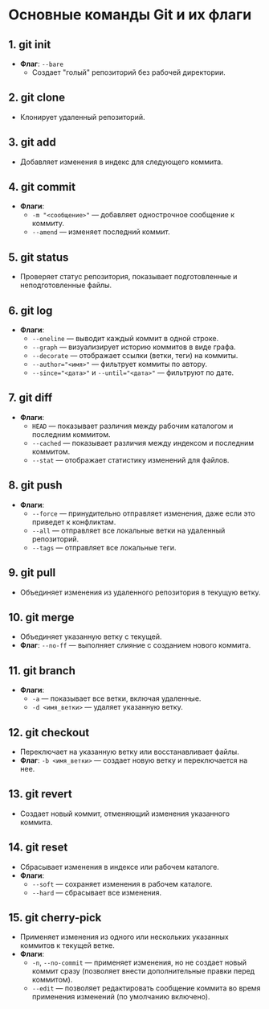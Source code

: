 # Основные команды Git и их флаги

## 1. git init
- **Флаг**: `--bare` 
  - Создает "голый" репозиторий без рабочей директории.

## 2. git clone
- Клонирует удаленный репозиторий.

## 3. git add
- Добавляет изменения в индекс для следующего коммита.
  
## 4. git commit
- **Флаги**:
  - `-m "<сообщение>"` — добавляет однострочное сообщение к коммиту.
  - `--amend` — изменяет последний коммит.

## 5. git status
- Проверяет статус репозитория, показывает подготовленные и неподготовленные файлы.

## 6. git log
- **Флаги**:
  - `--oneline` — выводит каждый коммит в одной строке.
  - `--graph` — визуализирует историю коммитов в виде графа.
  - `--decorate` — отображает ссылки (ветки, теги) на коммиты.
  - `--author="<имя>"` — фильтрует коммиты по автору.
  - `--since="<дата>"` и `--until="<дата>"` — фильтруют по дате.

## 7. git diff
- **Флаги**:
  - `HEAD` — показывает различия между рабочим каталогом и последним коммитом.
  - `--cached` — показывает различия между индексом и последним коммитом.
  - `--stat` — отображает статистику изменений для файлов.

## 8. git push
- **Флаги**:
  - `--force` — принудительно отправляет изменения, даже если это приведет к конфликтам.
  - `--all` — отправляет все локальные ветки на удаленный репозиторий.
  - `--tags` — отправляет все локальные теги.

## 9. git pull
- Объединяет изменения из удаленного репозитория в текущую ветку.

## 10. git merge
- Объединяет указанную ветку с текущей.
- **Флаг**: `--no-ff` — выполняет слияние с созданием нового коммита.

## 11. git branch
- **Флаги**:
  - `-a` — показывает все ветки, включая удаленные.
  - `-d <имя_ветки>` — удаляет указанную ветку.

## 12. git checkout
- Переключает на указанную ветку или восстанавливает файлы.
- **Флаг**: `-b <имя_ветки>` — создает новую ветку и переключается на нее.

## 13. git revert
- Создает новый коммит, отменяющий изменения указанного коммита.

## 14. git reset
- Сбрасывает изменения в индексе или рабочем каталоге.
- **Флаги**:
  - `--soft` — сохраняет изменения в рабочем каталоге.
  - `--hard` — сбрасывает все изменения.

## 15. git cherry-pick
- Применяет изменения из одного или нескольких указанных коммитов к текущей ветке.
- **Флаги**:
  - `-n`, `--no-commit` — применяет изменения, но не создает новый коммит сразу (позволяет внести дополнительные правки перед коммитом).
  - `--edit` — позволяет редактировать сообщение коммита во время применения изменений (по умолчанию включено).
